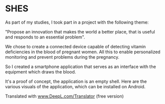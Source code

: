 # SHES
As part of my studies, I took part in a project with the following theme:

"Propose an innovation that makes the world a better place, that is useful and responds to an essential problem".

We chose to create a connected device capable of detecting vitamin deficiencies in the blood of pregnant women. All this to enable personalized monitoring and prevent problems during the pregnancy.

So I created a smartphone application that serves as an interface with the equipment which draws the blood.

It's a proof of concept, the application is an empty shell.
Here are the various visuals of the application, which can be installed on Android.


Translated with www.DeepL.com/Translator (free version)
